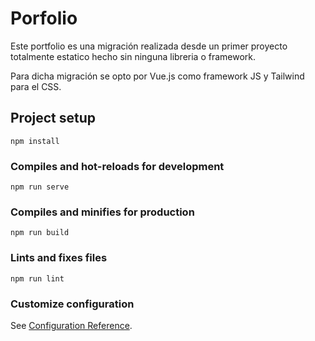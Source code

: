 # Porfolio

Este portfolio es una migración realizada desde un primer proyecto totalmente estatico hecho sin ninguna libreria o framework.

Para dicha migración se opto por Vue.js como framework JS y Tailwind para el CSS.

## Project setup
```
npm install
```

### Compiles and hot-reloads for development
```
npm run serve
```

### Compiles and minifies for production
```
npm run build
```

### Lints and fixes files
```
npm run lint
```

### Customize configuration
See [Configuration Reference](https://cli.vuejs.org/config/).
